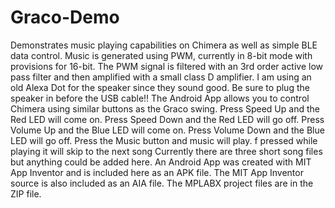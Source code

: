 # Graco-Demo
Demonstrates music playing capabilities on Chimera as well as simple BLE data control.
Music is generated using PWM, currently in 8-bit mode with provisions for 16-bit.
The PWM signal is filtered with an 3rd order active low pass filter and then amplified with a small class D amplifier.
I am using an old Alexa Dot for the speaker since they sound good. Be sure to plug the speaker in before the USB cable!!
The Android App allows you to control Chimera using similar buttons as the Graco swing. 
  Press Speed Up and the Red LED will come on.
  Press Speed Down and the Red LED will go off.
  Press Volume Up and the Blue LED will come on.
  Press Volume Down and the Blue LED will go off.
  Press the Music button and music will play. f pressed while playing it will skip to the next song
Currently there are three short song files but anything could be added here.
An Android App was created with MIT App Inventor and is included here as an APK file. 
The MIT App Inventor source is also included as an AIA file.
The MPLABX project files are in the ZIP file.

